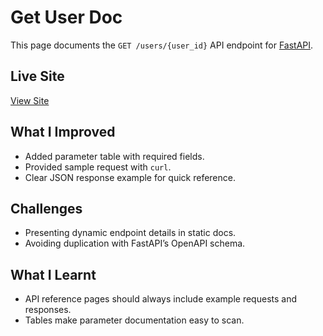 # Get User Doc
This page documents the `GET /users/{user_id}` API endpoint for [FastAPI](https://github.com/tiangolo/fastapi).

## Live Site
[View Site](#)

## What I Improved
- Added parameter table with required fields.
- Provided sample request with `curl`.
- Clear JSON response example for quick reference.

## Challenges
- Presenting dynamic endpoint details in static docs.
- Avoiding duplication with FastAPI’s OpenAPI schema.

## What I Learnt
- API reference pages should always include example requests and responses.
- Tables make parameter documentation easy to scan.
